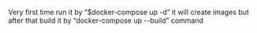 Very first time run it by “$docker-compose up -d” it will create images but after that build it by “docker-compose up --build” command
